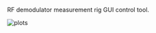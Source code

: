 RF demodulator measurement rig GUI control tool.

![plots](https://user-images.githubusercontent.com/24732036/116780037-922fab00-aa82-11eb-81ee-e464a79a04a8.gif)
